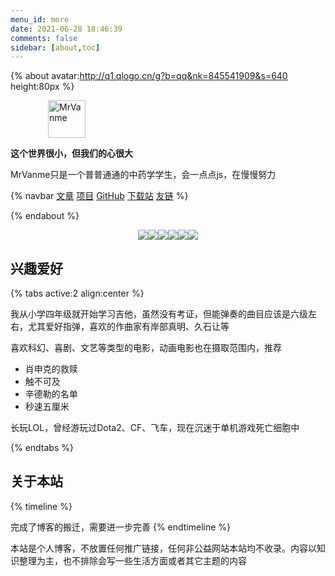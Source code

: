 ```yaml
---
menu_id: more
date: 2021-06-28 18:46:39
comments: false
sidebar: [about,toc]
---
```

{% about avatar:http://q1.qlogo.cn/g?b=qq&nk=845541909&s=640 height:80px %}

<img height="60px" style="margin-left:60px" alt="MrVanme" src="https://gitee.com/MrVanme/photos/raw/master/202202062213248.png">

**这个世界很小，但我们的心很大**

MrVanme只是一个普普通通的中药学学生，会一点点js，在慢慢努力

{% navbar [文章](/) [项目](/wiki/) [GitHub](https://github.com/Riceneeder) [下载站](https://oneindex-serverless-riceneeder.vercel.app/) [友链](/friends/) %}

{% endabout %}



<div style="display:flex;justify-content:center;align-items:center"><img src="https://img.shields.io/badge/%E5%AD%A6%E6%A0%A1-%E6%88%90%E9%83%BD%E4%B8%AD%E5%8C%BB%E8%8D%AF%E5%A4%A7%E5%AD%A6-red?style=flat" style="display:inline" />
<img src="https://img.shields.io/badge/%E5%B9%B4%E9%BE%84-%E6%89%BF%E6%8B%85%E5%88%91%E4%BA%8B%E8%B4%A3%E4%BB%BB-yellow?style=flat" style="display:inline" />
<img src="https://img.shields.io/static/v1?label=每日学习&message=8h&color&style=flat" style="display:inline" />
<img src="https://img.shields.io/static/v1?label=吉他&message=Yes&color=0fd&style=flat" style="display:inline" />
<img src="https://img.shields.io/static/v1?label=QQ&message=845541909&color=blue&style=flat" style="display:inline" />
<img src="https://img.shields.io/static/v1?label=Wechat&message=MrVanme&color=green&style=flat" style="display:inline" />
</div>

## 兴趣爱好

{% tabs active:2 align:center %}

<!-- tab 吉他 -->
我从小学四年级就开始学习吉他，虽然没有考证，但能弹奏的曲目应该是六级左右，尤其爱好指弹，喜欢的作曲家有岸部真明、久石让等

<!-- tab 电影 -->
喜欢科幻、喜剧、文艺等类型的电影，动画电影也在摄取范围内，推荐

+ 肖申克的救赎
+ 触不可及
+ 辛德勒的名单
+ 秒速五厘米

<!-- tab 游戏 -->
长玩LOL，曾经游玩过Dota2、CF、飞车，现在沉迷于单机游戏死亡细胞中

{% endtabs %}

## 关于本站

{% timeline %}
<!-- node 2022 年 2 月 6 日 -->
完成了博客的搬迁，需要进一步完善
{% endtimeline %}

本站是个人博客，不放置任何推广链接，任何非公益网站本站均不收录。内容以知识整理为主，也不排除会写一些生活方面或者其它主题的内容